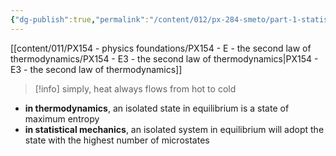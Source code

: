 ```yaml
---
{"dg-publish":true,"permalink":"/content/012/px-284-smeto/part-1-statistical-mechanics/c-entropy-and-temperature/px-284-c1d-second-law/","noteIcon":"1","created":"2024-12-23T20:49:40.855+00:00","updated":"2024-12-23T20:54:33.898+00:00"}
---
```


[[content/011/PX154 - physics foundations/PX154 - E - the second law of thermodynamics/PX154 - E3 - the second law of thermodynamics\|PX154 - E3 - the second law of thermodynamics]]

>[!info]
>simply, heat always flows from hot to cold

- **in thermodynamics**, an isolated state in equilibrium is a state of maximum entropy
- **in statistical mechanics**, an isolated system in equilibrium will adopt the state with the highest number of microstates
